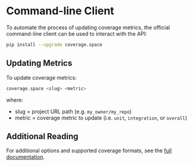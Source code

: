 # Command-line Client

To automate the process of updating coverage metrics, the official command-line client can be used to interact with the API:

```sh
pip install --upgrade coverage.space
```

## Updating Metrics

To update coverage metrics:

```sh
coverage.space <slug> <metric>
```

where:

- slug = project URL path (e.g. `my_owner/my_repo`)
- metric = coverage metric to update (i.e. `unit`, `integration`, or `overall`)

## Additional Reading

For additional options and supported coverage formats, see the [full documentation](http://the-coverage-space.readthedocs.io).
